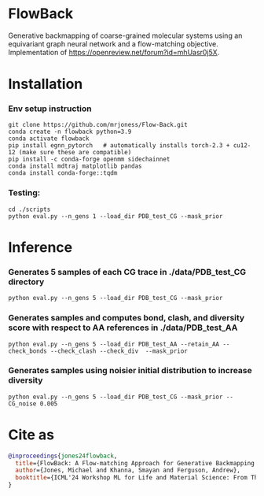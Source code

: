 # FlowBack
Generative backmapping of coarse-grained molecular systems using an equivariant graph neural network and a flow-matching objective. Implementation of https://openreview.net/forum?id=mhUasr0j5X.

# Installation
### Env setup instruction
```
git clone https://github.com/mrjoness/Flow-Back.git
conda create -n flowback python=3.9
conda activate flowback 
pip install egnn_pytorch   # automatically installs torch-2.3 + cu12-12 (make sure these are compatible)
pip install -c conda-forge openmm sidechainnet
conda install mdtraj matplotlib pandas
conda install conda-forge::tqdm
```

### Testing:
```
cd ./scripts
python eval.py --n_gens 1 --load_dir PDB_test_CG --mask_prior
```

# Inference
### Generates 5 samples of each CG trace in ./data/PDB_test_CG directory
```
python eval.py --n_gens 5 --load_dir PDB_test_CG --mask_prior
```

### Generates samples and computes bond, clash, and diversity score with respect to AA references in ./data/PDB_test_AA
```
python eval.py --n_gens 5 --load_dir PDB_test_AA --retain_AA --check_bonds --check_clash --check_div  --mask_prior
```

### Generates samples using noisier initial distribution to increase diversity
```
python eval.py --n_gens 5 --load_dir PDB_test_CG --mask_prior --CG_noise 0.005
```

# Cite as
```bibtex
@inproceedings{jones24flowback,
  title={FlowBack: A Flow-matching Approach for Generative Backmapping of Macromolecules},
  author={Jones, Michael and Khanna, Smayan and Ferguson, Andrew},
  booktitle={ICML'24 Workshop ML for Life and Material Science: From Theory to Industry Applications}
}
```
